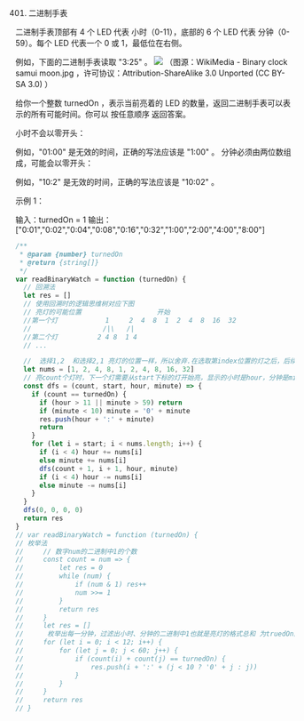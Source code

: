 401. 二进制手表

二进制手表顶部有 4 个 LED 代表 小时（0-11），底部的 6 个 LED 代表 分钟（0-59）。每个 LED 代表一个 0 或 1，最低位在右侧。

例如，下面的二进制手表读取 "3:25" 。
![](https://assets.leetcode-cn.com/aliyun-lc-upload/uploads/2021/03/29/binary_clock_samui_moon.jpg)
（图源：WikiMedia - Binary clock samui moon.jpg ，许可协议：Attribution-ShareAlike 3.0 Unported (CC BY-SA 3.0) ）

给你一个整数 turnedOn ，表示当前亮着的 LED 的数量，返回二进制手表可以表示的所有可能时间。你可以 按任意顺序 返回答案。

小时不会以零开头：

例如，"01:00" 是无效的时间，正确的写法应该是 "1:00" 。
分钟必须由两位数组成，可能会以零开头：

例如，"10:2" 是无效的时间，正确的写法应该是 "10:02" 。

示例 1：

输入：turnedOn = 1
输出：["0:01","0:02","0:04","0:08","0:16","0:32","1:00","2:00","4:00","8:00"]

```js
/**
 * @param {number} turnedOn
 * @return {string[]}
 */
var readBinaryWatch = function (turnedOn) {
  // 回溯法
  let res = []
  // 使用回溯时的逻辑思维树对应下图
  // 亮灯的可能位置                   开始
  //第一个灯            1     2  4  8  1  2  4  8  16  32
  //                  /|\   /|
  //第二个灯          2 4 8  1 4
  // ...

  //  选择1,2  和选择2,1 亮灯的位置一样，所以舍弃.在选取第index位置的灯之后，后续都只选择index后面位置的灯，防止重复
  let nums = [1, 2, 4, 8, 1, 2, 4, 8, 16, 32]
  // 亮count个灯时，下一个灯需要从start下标的灯开始亮，显示的小时是hour，分钟是minute
  const dfs = (count, start, hour, minute) => {
    if (count == turnedOn) {
      if (hour > 11 || minute > 59) return
      if (minute < 10) minute = '0' + minute
      res.push(hour + ':' + minute)
      return
    }
    for (let i = start; i < nums.length; i++) {
      if (i < 4) hour += nums[i]
      else minute += nums[i]
      dfs(count + 1, i + 1, hour, minute)
      if (i < 4) hour -= nums[i]
      else minute -= nums[i]
    }
  }
  dfs(0, 0, 0, 0)
  return res
}
// var readBinaryWatch = function (turnedOn) {
// 枚举法
//     // 数字num的二进制中1的个数
//     const count = num => {
//         let res = 0
//         while (num) {
//             if (num & 1) res++
//             num >>= 1
//         }
//         return res
//     }
//     let res = []
//      枚举出每一分钟，过滤出小时、分钟的二进制中1也就是亮灯的格式总和 为truedOn的时间
//     for (let i = 0; i < 12; i++) {
//         for (let j = 0; j < 60; j++) {
//             if (count(i) + count(j) == turnedOn) {
//                 res.push(i + ':' + (j < 10 ? '0' + j : j))
//             }
//         }
//     }
//     return res
// }
```
